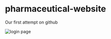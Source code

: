 # pharmaceutical-website

Our first attempt on github

![login page](https://user-images.githubusercontent.com/113667419/197459796-8e5000b1-d578-4bdc-b450-45591bc2d5ba.png)

